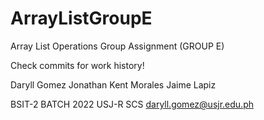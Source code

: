 # ArrayListGroupE
Array List Operations Group Assignment (GROUP E)

Check commits for work history!

Daryll Gomez
Jonathan Kent Morales
Jaime Lapiz

BSIT-2 BATCH 2022
USJ-R SCS
<daryll.gomez@usjr.edu.ph>
